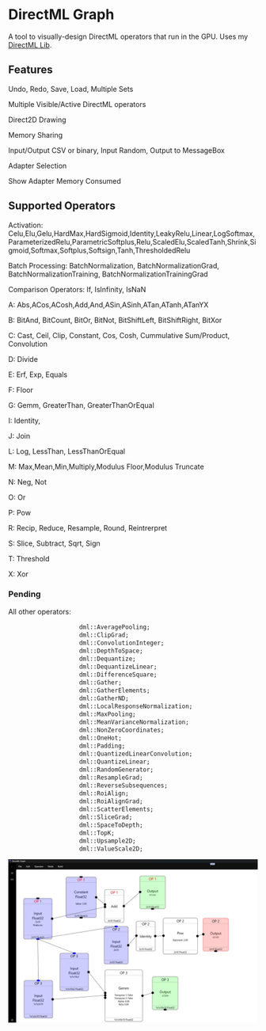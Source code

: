 # DirectML Graph

A tool to visually-design DirectML operators that run in the GPU.
Uses my [DirectML Lib](https://github.com/WindowsNT/directmllib).

## Features

Undo, Redo, Save, Load, Multiple Sets

Multiple Visible/Active DirectML operators

Direct2D Drawing

Memory Sharing

Input/Output CSV or binary, Input Random, Output to MessageBox

Adapter Selection

Show Adapter Memory Consumed

## Supported Operators

Activation: Celu,Elu,Gelu,HardMax,HardSigmoid,Identity,LeakyRelu,Linear,LogSoftmax,ParameterizedRelu,ParametricSoftplus,Relu,ScaledElu,ScaledTanh,Shrink,Sigmoid,Softmax,Softplus,Softsign,Tanh,ThresholdedRelu

Batch Processing: BatchNormalization, BatchNormalizationGrad, BatchNormalizationTraining, BatchNormalizationTrainingGrad

Comparison Operators: If, IsInfinity, IsNaN

A: Abs,ACos,ACosh,Add,And,ASin,ASinh,ATan,ATanh,ATanYX

B: BitAnd, BitCount, BitOr, BitNot, BitShiftLeft, BitShiftRight, BitXor

C: Cast, Ceil, Clip, Constant, Cos, Cosh, Cummulative Sum/Product, Convolution

D: Divide

E: Erf, Exp, Equals

F: Floor

G: Gemm, GreaterThan, GreaterThanOrEqual

I: Identity, 

J: Join

L: Log, LessThan, LessThanOrEqual

M: Max,Mean,Min,Multiply,Modulus Floor,Modulus Truncate

N: Neg, Not

O: Or

P: Pow

R: Recip, Reduce, Resample, Round, Reintrerpret

S: Slice, Subtract, Sqrt, Sign

T: Threshold

X: Xor

### Pending

All other operators: 

                        dml::AveragePooling;
                        dml::ClipGrad;
                        dml::ConvolutionInteger;
                        dml::DepthToSpace;
                        dml::Dequantize;
                        dml::DequantizeLinear;
                        dml::DifferenceSquare;
                        dml::Gather;
                        dml::GatherElements;
                        dml::GatherND;
                        dml::LocalResponseNormalization;
                        dml::MaxPooling;
                        dml::MeanVarianceNormalization;
                        dml::NonZeroCoordinates;
                        dml::OneHot;
                        dml::Padding;
                        dml::QuantizedLinearConvolution;
                        dml::QuantizeLinear;
                        dml::RandomGenerator;
                        dml::ResampleGrad;
                        dml::ReverseSubsequences;
                        dml::RoiAlign;
                        dml::RoiAlignGrad;
                        dml::ScatterElements;
                        dml::SliceGrad;
                        dml::SpaceToDepth;
                        dml::TopK;
                        dml::Upsample2D;
                        dml::ValueScale2D;


![screenshot](graph1.jpg)